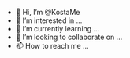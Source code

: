 - 👋 Hi, I’m @KostaMe
- 👀 I’m interested in ...
- 🌱 I’m currently learning ...
- 💞️ I’m looking to collaborate on ...
- 📫 How to reach me ...

<!---
KostaMe/KostaMe is a ✨ special ✨ repository because its `README.md` (this file) appears on your GitHub profile.
You can click the Preview link to take a look at your changes.
--->
